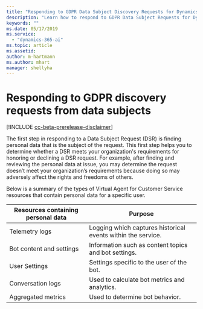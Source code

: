 ```yaml
---
title: "Responding to GDPR Data Subject Discovery Requests for Dynamics 365 Virtual Agent for Customer Service"
description: "Learn how to respond​ to GDPR Data Subject Requests for Dynamics 365 Virtual Agent for Customer Service."
keywords: ""
ms.date: 05/17/2019
ms.service:
  - "dynamics-365-ai"
ms.topic: article
ms.assetid: 
author: m-hartmann
ms.author: mhart
manager: shellyha
---
```


# Responding to GDPR discovery requests from data subjects

[!INCLUDE [cc-beta-prerelease-disclaimer](../includes/cc-beta-prerelease-disclaimer.md)]

The first step in responding to a Data Subject Request (DSR) is finding personal data that is the subject of the request. This first step helps you to determine whether a DSR meets your organization's requirements for honoring or declining a DSR request. For example, after finding and reviewing the personal data at issue, you may determine the request doesn’t meet your organization’s requirements because doing so may adversely affect the rights and freedoms of others.

Below is a summary of the types of Virtual Agent for Customer Service resources that contain personal data for a specific user.

Resources containing personal data | Purpose
---------------------------------- | -------
Telemetry logs | Logging which captures historical events within the service.
Bot content and settings | Information such as content topics and bot settings.
User Settings | Settings specific to the user of the bot.
Conversation logs | Used to calculate bot metrics and analytics.
Aggregated metrics | Used to determine bot behavior.
